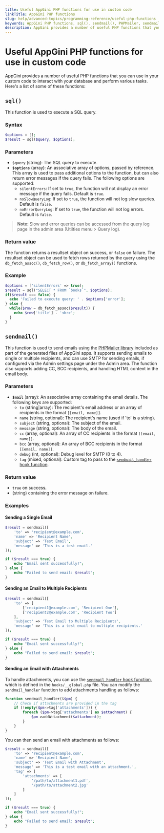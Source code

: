 ```yaml
---
title: Useful AppGini PHP functions for use in custom code
linkTitle: AppGini PHP functions
slug: help/advanced-topics/programming-reference/useful-php-functions
keywords: AppGini PHP functions, sql(), sendmail(), PHPMailer, sendmail_handler()
description: AppGini provides a number of useful PHP functions that you can use in your custom code to interact with your database and perform various tasks. 
---
```


# Useful AppGini PHP functions for use in custom code

AppGini provides a number of useful PHP functions that you can use in your custom code to interact with your database and perform various tasks. Here's a list of some of these functions:

## `sql()`

This function is used to execute a SQL query.

### Syntax

```php
$options = [];
$result = sql($query, $options);
```

### Parameters

- `$query` (string): The SQL query to execute.
- **`$options`** (array): An associative array of options, passed by reference. This array is used to pass additional options to the function, but can also return error messages if the query fails. The following options are supported:
  - `silentErrors`: If set to `true`, the function will not display an error message if the query fails. Default is `true`.
  - `noSlowQueryLog`: If set to `true`, the function will not log slow queries. Default is `false`.
  - `noErrorQueryLog`: If set to `true`, the function will not log errors. Default is `false`.

> **Note**: Slow and error queries can be accessed from the query log page in the admin area (Utilties menu > Query log).

### Return value

The function returns a resultset object on success, or `false` on failure. The resultset object can be used to fetch rows returned by the query using the `db_fetch_assoc()`, `db_fetch_row()`, or `db_fetch_array()` functions.

### Example

```php
$options = ['silentErrors' => true];
$result = sql("SELECT * FROM `books`", $options);
if($result === false) {
  echo 'Failed to execute query: ' . $options['error'];
} else {
  while($row = db_fetch_assoc($result)) {
    echo $row['title'] . '<br>';
  }
}
```

## `sendmail()`

This function is used to send emails using the [PHPMailer library](https://github.com/PHPMailer/PHPMailer/) included as part of the generated files of AppGini apps. It supports sending emails to single or multiple recipients, and can use SMTP for sending emails, if configured via the Admin settings page under the Admin area. The function also supports adding CC, BCC recipients, and handling HTML content in the email body.

### Parameters
- **`$mail`** (array): An associative array containing the email details. The following keys are supported:
  - `to` (string|array): The recipient's email address or an array of recipients in the format `[[email, name]]`.
  - `name` (string, optional): The recipient's name (used if 'to' is a string).
  - `subject` (string, optional): The subject of the email.
  - `message` (string, optional): The body of the email.
  - `cc` (array, optional): An array of CC recipients in the format `[[email, name]]`.
  - `bcc` (array, optional): An array of BCC recipients in the format `[[email, name]]`.
  - `debug` (int, optional): Debug level for SMTP (0 to 4).
  - `tag` (mixed, optional): Custom tag to pass to the [`sendmail_handler` hook function](../hooks/global-hooks.md#sendmail_handler).

### Return value

- `true` on success.
- (string) containing the error message on failure.

### Examples

#### Sending a Single Email

```php
$result = sendmail([
    'to' => 'recipient@example.com',
    'name' => 'Recipient Name',
    'subject' => 'Test Email',
    'message' => 'This is a test email.'
]);

if ($result === true) {
    echo "Email sent successfully!";
} else {
    echo "Failed to send email: $result";
}
```

#### Sending an Email to Multiple Recipients

```php
$result = sendmail([
    'to' => [
        ['recipient1@example.com', 'Recipient One'],
        ['recipient2@example.com', 'Recipient Two']
    ],
    'subject' => 'Test Email to Multiple Recipients',
    'message' => 'This is a test email to multiple recipients.'
]);

if ($result === true) {
    echo "Email sent successfully!";
} else {
    echo "Failed to send email: $result";
}
```

#### Sending an Email with Attachments

To handle attachments, you can use the [`sendmail_handler` hook function](../hooks/global-hooks.md#sendmail_handler),
which is defined in the `hooks/__global.php` file. You can modify the `sendmail_handler` function to add attachments handling as follows:

```php
function sendmail_handler(&$pm) {
    // Check if attachments are provided in the tag
    if (!empty($pm->tag['attachments'])) {
        foreach ($pm->tag['attachments'] as $attachment) {
            $pm->addAttachment($attachment);
        }
    }
}
```

You can then send an email with attachments as follows:

```php
$result = sendmail([
    'to' => 'recipient@example.com',
    'name' => 'Recipient Name',
    'subject' => 'Test Email with Attachment',
    'message' => 'This is a test email with an attachment.',
    'tag' => [
        'attachments' => [
            '/path/to/attachment1.pdf',
            '/path/to/attachment2.jpg'
        ]
    ]
]);

if ($result === true) {
    echo "Email sent successfully!";
} else {
    echo "Failed to send email: $result";
}
```

